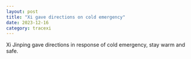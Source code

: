 ```yaml
---
layout: post
title: "Xi gave directions on cold emergency"
date: 2023-12-16
category: tracexi
---
```


Xi Jinping gave directions in response of cold emergency, stay warm and safe.

